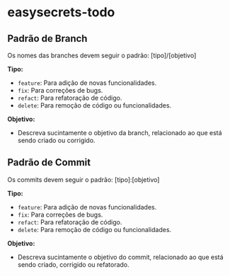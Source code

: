 # easysecrets-todo

## Padrão de Branch
Os nomes das branches devem seguir o padrão:
[tipo]/[objetivo]

**Tipo:**
- `feature`: Para adição de novas funcionalidades.
- `fix`: Para correções de bugs.
- `refact`: Para refatoração de código.
- `delete`: Para remoção de código ou funcionalidades.

**Objetivo:**
- Descreva sucintamente o objetivo da branch, relacionado ao que está sendo criado ou corrigido.


## Padrão de Commit
Os commits devem seguir o padrão:
[tipo]:[objetivo]

**Tipo:**
- `feature`: Para adição de novas funcionalidades.
- `fix`: Para correções de bugs.
- `refact`: Para refatoração de código.
- `delete`: Para remoção de código ou funcionalidades.

**Objetivo:**
- Descreva sucintamente o objetivo do commit, relacionado ao que está sendo criado, corrigido ou refatorado.
